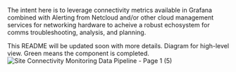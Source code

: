 The intent here is to leverage connectivity metrics available in Grafana combined with Alerting from Netcloud and/or other cloud management services for networking hardware to acheive a robust echosystem for comms troubleshooting, analysis, and planning.

This README will be updated soon with more details.
Diagram for high-level view. Green means the component is completed.
![Site Connectivity Monitoring Data Pipeline - Page 1 (5)](https://github.com/tpmannon10/site_connectivity_data_pipeline/assets/143134603/8031b011-0e6b-447e-8a17-ceeec99237ef)








